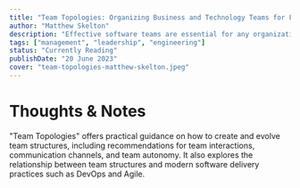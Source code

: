 ```yaml
---
title: "Team Topologies: Organizing Business and Technology Teams for Fast Flow"
author: "Matthew Skelton"
description: "Effective software teams are essential for any organization to deliver value continuously and sustainably. But how do you build the best team organization for your specific goals, culture, and needs?"
tags: ["management", "leadership", "engineering"]
status: "Currently Reading"
publishDate: "20 June 2023"
cover: "team-topologies-matthew-skelton.jpeg"
---
```


# Thoughts & Notes

"Team Topologies" offers practical guidance on how to create and evolve team structures, including recommendations for team interactions, communication channels, and team autonomy. It also explores the relationship between team structures and modern software delivery practices such as DevOps and Agile.
